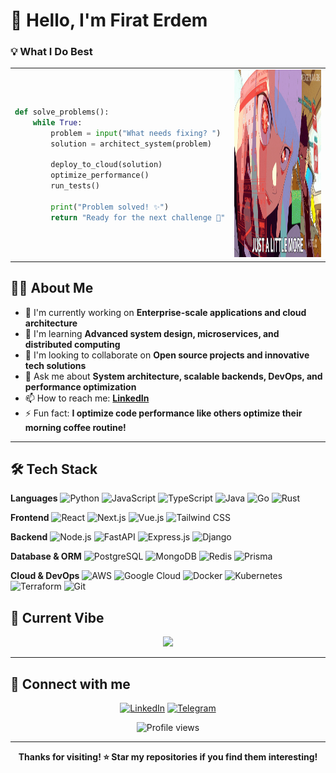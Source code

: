 # 👋 Hello, I'm Firat Erdem

<table>

### 💡 What I Do Best

<tr>
<td width="60%">

```python
def solve_problems():
    while True:
        problem = input("What needs fixing? ")
        solution = architect_system(problem)

        deploy_to_cloud(solution)
        optimize_performance()
        run_tests()

        print("Problem solved! ✨")
        return "Ready for the next challenge 🚀"
```

</td>
<td width="60%">

<div align="center">
<img src="https://raw.githubusercontent.com/0xfiraterdem/0xfiraterdem/main/lucy.gif" width="450" height="300">
</div>

</td>
</tr>
</table>

## 🧑‍💻 About Me

- 🔭 I'm currently working on **Enterprise-scale applications and cloud architecture**
- 🌱 I'm learning **Advanced system design, microservices, and distributed computing**
- 👯 I'm looking to collaborate on **Open source projects and innovative tech solutions**
- 💬 Ask me about **System architecture, scalable backends, DevOps, and performance optimization**
- 📫 How to reach me: **[LinkedIn](https://linkedin.com/in/firaterdem)**
- ⚡ Fun fact: **I optimize code performance like others optimize their morning coffee routine!**

---

## 🛠️ Tech Stack

**Languages**
![Python](https://img.shields.io/badge/Python-306998?style=flat-square&logo=python&logoColor=white)
![JavaScript](https://img.shields.io/badge/JavaScript-323330?style=flat-square&logo=javascript&logoColor=F7DF1E)
![TypeScript](https://img.shields.io/badge/TypeScript-007ACC?style=flat-square&logo=typescript&logoColor=white)
![Java](https://img.shields.io/badge/Java-ED8B00?style=flat-square&logo=java&logoColor=white)
![Go](https://img.shields.io/badge/Go-00ADD8?style=flat-square&logo=go&logoColor=white)
![Rust](https://img.shields.io/badge/Rust-CE422B?style=flat-square&logo=rust&logoColor=white)

**Frontend**
![React](https://img.shields.io/badge/React-20232A?style=flat-square&logo=react&logoColor=61DAFB)
![Next.js](https://img.shields.io/badge/Next.js-000000?style=flat-square&logo=next.js&logoColor=white)
![Vue.js](https://img.shields.io/badge/Vue.js-35495E?style=flat-square&logo=vue.js&logoColor=4FC08D)
![Tailwind CSS](https://img.shields.io/badge/Tailwind_CSS-06B6D4?style=flat-square&logo=tailwind-css&logoColor=white)

**Backend**
![Node.js](https://img.shields.io/badge/Node.js-339933?style=flat-square&logo=node.js&logoColor=white)
![FastAPI](https://img.shields.io/badge/FastAPI-009688?style=flat-square&logo=fastapi&logoColor=white)
![Express.js](https://img.shields.io/badge/Express.js-000000?style=flat-square&logo=express&logoColor=white)
![Django](https://img.shields.io/badge/Django-092E20?style=flat-square&logo=django&logoColor=white)

**Database & ORM**
![PostgreSQL](https://img.shields.io/badge/PostgreSQL-316192?style=flat-square&logo=postgresql&logoColor=white)
![MongoDB](https://img.shields.io/badge/MongoDB-4EA94B?style=flat-square&logo=mongodb&logoColor=white)
![Redis](https://img.shields.io/badge/Redis-DC382D?style=flat-square&logo=redis&logoColor=white)
![Prisma](https://img.shields.io/badge/Prisma-2D3748?style=flat-square&logo=prisma&logoColor=white)

**Cloud & DevOps**
![AWS](https://img.shields.io/badge/AWS-FF9900?style=flat-square&logo=amazon-aws&logoColor=white)
![Google Cloud](https://img.shields.io/badge/Google_Cloud-4285F4?style=flat-square&logo=google-cloud&logoColor=white)
![Docker](https://img.shields.io/badge/Docker-2496ED?style=flat-square&logo=docker&logoColor=white)
![Kubernetes](https://img.shields.io/badge/Kubernetes-326CE5?style=flat-square&logo=kubernetes&logoColor=white)
![Terraform](https://img.shields.io/badge/Terraform-623CE4?style=flat-square&logo=terraform&logoColor=white)
![Git](https://img.shields.io/badge/Git-F05032?style=flat-square&logo=git&logoColor=white)

## 🎯 Current Vibe

<div align="center">
<img src="https://user-images.githubusercontent.com/74038190/212284158-e840e285-664b-44d7-b79b-e264b5e54825.gif" width="400">
</div>

---

## 🤝 Connect with me

<div align="center">

[![LinkedIn](https://img.shields.io/badge/LinkedIn-0077B5?style=flat-square&logo=linkedin&logoColor=white)](https://linkedin.com/in/firaterdem)
[![Telegram](https://img.shields.io/badge/Telegram-26A5E4?style=flat-square&logo=telegram&logoColor=white)](https://t.me/firaterdem)

![Profile views](https://komarev.com/ghpvc/?username=0xfiraterdem&color=blueviolet&style=flat-square)

</div>

---

<div align="center">

**Thanks for visiting! ⭐ Star my repositories if you find them interesting!**

</div>
